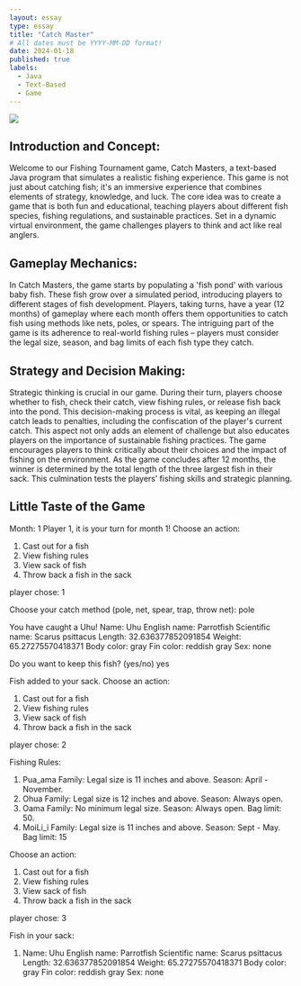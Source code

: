 ```yaml
---
layout: essay
type: essay
title: "Catch Master"
# All dates must be YYYY-MM-DD format!
date: 2024-01-18
published: true
labels:
  - Java
  - Text-Based
  - Game
---
```

<img class="img-fluid" src="../img/catchMaster.png">

## Introduction and Concept:
Welcome to our Fishing Tournament game, Catch Masters, a text-based Java program that simulates a realistic fishing experience. This game is not just about catching fish; it's an immersive experience that combines elements of strategy, knowledge, and luck. The core idea was to create a game that is both fun and educational, teaching players about different fish species, fishing regulations, and sustainable practices. Set in a dynamic virtual environment, the game challenges players to think and act like real anglers.

## Gameplay Mechanics:
In Catch Masters, the game starts by populating a 'fish pond' with various baby fish. These fish grow over a simulated period, introducing players to different stages of fish development. Players, taking turns, have a year (12 months) of gameplay where each month offers them opportunities to catch fish using methods like nets, poles, or spears. The intriguing part of the game is its adherence to real-world fishing rules – players must consider the legal size, season, and bag limits of each fish type they catch.

## Strategy and Decision Making:
Strategic thinking is crucial in our game. During their turn, players choose whether to fish, check their catch, view fishing rules, or release fish back into the pond. This decision-making process is vital, as keeping an illegal catch leads to penalties, including the confiscation of the player's current catch. This aspect not only adds an element of challenge but also educates players on the importance of sustainable fishing practices. The game encourages players to think critically about their choices and the impact of fishing on the environment. As the game concludes after 12 months, the winner is determined by the total length of the three largest fish in their sack. This culmination tests the players’ fishing skills and strategic planning.

## Little Taste of the Game
Month: 1
Player 1, it is your turn for month 1!
Choose an action:
1. Cast out for a fish
2. View fishing rules
3. View sack of fish
4. Throw back a fish in the sack

player chose: 1

Choose your catch method (pole, net, spear, trap, throw net):
pole

You have caught a Uhu!
Name: Uhu
English name: Parrotfish
Scientific name: Scarus psittacus
Length: 32.636377852091854
Weight: 65.27275570418371
Body color: gray
Fin color: reddish gray
Sex: none

Do you want to keep this fish? (yes/no)
yes

Fish added to your sack.
Choose an action:
1. Cast out for a fish
2. View fishing rules
3. View sack of fish
4. Throw back a fish in the sack

player chose: 2

Fishing Rules:
1. Pua_ama Family: Legal size is 11 inches and above. Season: April - November.
2. Ohua Family: Legal size is 12 inches and above. Season: Always open.
3. Oama Family: No minimum legal size. Season: Always open. Bag limit: 50.
4. MoiLi_i Family: Legal size is 11 inches and above. Season: Sept - May. Bag limit: 15

Choose an action:
1. Cast out for a fish
2. View fishing rules
3. View sack of fish
4. Throw back a fish in the sack

player chose: 3

Fish in your sack:
1. Name: Uhu
English name: Parrotfish
Scientific name: Scarus psittacus
Length: 32.636377852091854
Weight: 65.27275570418371
Body color: gray
Fin color: reddish gray
Sex: none
